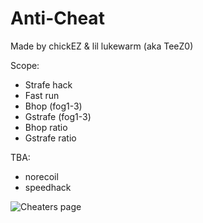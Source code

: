# Anti-Cheat

Made by chickEZ & lil lukewarm (aka TeeZ0)

Scope:
- Strafe hack
- Fast run
- Bhop (fog1-3)
- Gstrafe (fog1-3)
- Bhop ratio
- Gstrafe ratio

TBA:
- norecoil
- speedhack


![Cheaters page](https://i.imgur.com/T1ycqlN.jpg)
